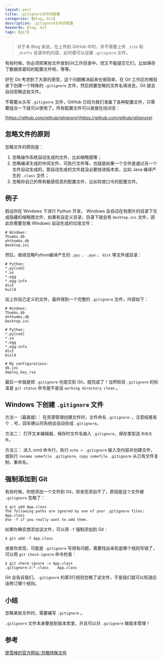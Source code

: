 ```yaml
---
layout: post
title: .gitignore文件的配置
categories: [Blog, Git]
description: .gitignore文件的配置
keywords: Blog, Git
tags: [git]
---
```


> 对于本 Blog 来说，在上传到 GitHub 中时，并不需要上传 `_site` 和 `_drafts` 目录中的内容，此时便可以设置 `.gitignore` 文件。

有些时候，你必须把某些文件放到Git工作目录中，但又不能提交它们，比如保存了数据库密码的配置文件啦，等等。

好在 Git 考虑到了大家的感受，这个问题解决起来也很简单，在 Git 工作区的根目录下创建一个特殊的 `.gitignore` 文件，然后把要忽略的文件名填进去，Git 就会自动忽略这些文件。

不需要从头写 `.gitignore` 文件，GitHub 已经为我们准备了各种配置文件，只需要组合一下就可以使用了。所有配置文件可以直接在线浏览：

[https://github.com/github/gitignore](https://github.com/github/gitignore)

## 忽略文件的原则

忽略文件的原则是：

1. 忽略操作系统自动生成的文件，比如缩略图等；
2. 忽略编译生成的中间文件、可执行文件等，也就是如果一个文件是通过另一个文件自动生成的，那自动生成的文件就没必要放进版本库，比如 Java 编译产生的 `.class` 文件；
3. 忽略你自己的带有敏感信息的配置文件，比如存放口令的配置文件。


## 例子

假设你在 Windows 下进行 Python 开发， Windows 会自动在有图片的目录下生成隐藏的缩略图文件，如果有自定义目录，目录下就会有 `Desktop.ini` 文件，因此你需要忽略 Windows 自动生成的垃圾文件：

```
# Windows:
Thumbs.db
ehthumbs.db
Desktop.ini
```

然后，继续忽略Python编译产生的 `.pyc` 、 `.pyo` 、 `dist` 等文件或目录：

```
# Python:
*.py[cod]
*.so
*.egg
*.egg-info
dist
build
```

加上你自己定义的文件，最终得到一个完整的 `.gitignore` 文件，内容如下：

```
# Windows:
Thumbs.db
ehthumbs.db
Desktop.ini

# Python:
*.py[cod]
*.so
*.egg
*.egg-info
dist
build

# My configurations:
db.ini
deploy_key_rsa
```

最后一步就是把 `.gitignore` 也提交到 Git，就完成了！当然检验 `.gitignore` 的标准是 `git status` 命令是不是说 `working directory clean` 。

## Windows 下创建 `.gitignore` 文件

方法一（最直接）：
在资源管理创建文件时，文件命名 `.gitignore.`，注意结尾有个 `.` 号，回车确认时系统会自动存成 `.gitignore`。

方法二：
打开文本编辑器，保存时文件名输入 `.gitignore`，保存类型选 `所有文件`。

方法三：
进入 cmd 命令行，执行 `echo > .gitignore` 输入空内容并创建文件，或执行 `rename somefile .gitignore、copy somefile .gitignore` 从已有文件复制、重命名。

## 强制添加到 Git

有些时候，你想添加一个文件到 Git，但发现添加不了，原因是这个文件被 `.gitignore` 忽略了：

```shell
$ git add App.class
The following paths are ignored by one of your .gitignore files:
App.class
Use -f if you really want to add them.
```

如果你确实想添加该文件，可以用 `-f` 强制添加到 Git：

```shell
$ git add -f App.class
```

或者你发现，可能是 	`.gitignore` 写得有问题，需要找出来到底哪个规则写错了，可以用 `git check-ignore` 命令检查：

```shell
$ git check-ignore -v App.class
.gitignore:3:*.class    App.class
```

Git 会告诉我们，`.gitignore` 的第3行规则忽略了该文件，于是我们就可以知道应该修订哪个规则。

## 小结
忽略某些文件时，需要编写 `.gitignore` 。

`.gitignore` 文件本身要放到版本库里，并且可以对 `.gitignore` 做版本管理！


## 参考

[廖雪峰的官方网站-忽略特殊文件](https://www.liaoxuefeng.com/wiki/0013739516305929606dd18361248578c67b8067c8c017b000/0013758404317281e54b6f5375640abbb11e67be4cd49e0000)



